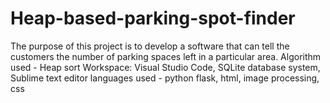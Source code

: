 # Heap-based-parking-spot-finder
The purpose of this project is to develop a software that can tell the customers the number of parking
spaces left in a particular area.
Algorithm used - Heap sort
Workspace: Visual Studio Code, SQLite database system, Sublime text editor
languages used - python flask, html, image processing, css
